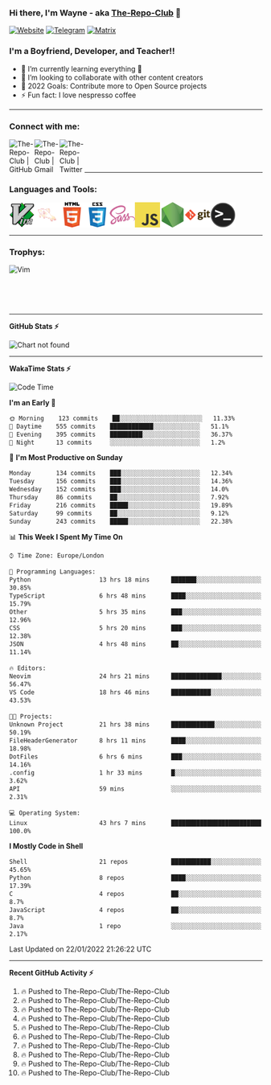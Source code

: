 ### Hi there, I'm Wayne - aka [The-Repo-Club][website] 👋

[![Website](https://img.shields.io/badge/Find%20on-Github-orange.svg?colorA=44475a&colorB=bd93f9&logo=github&style=flat-square)][website]
[![Telegram](https://img.shields.io/badge/Chat%20on-Telegram-orange.svg?colorA=44475a&colorB=bd93f9&logo=telegram&style=flat-square)][telegram]
[![Matrix](https://img.shields.io/badge/Chat%20on-Matrix-orange.svg?colorA=44475a&colorB=bd93f9&logo=matrix&style=flat-square)][matrix]

### I'm a Boyfriend, Developer, and Teacher!!

- 🌱 I’m currently learning everything 🤣
- 👯 I’m looking to collaborate with other content creators
- 🥅 2022 Goals: Contribute more to Open Source projects
- ⚡ Fun fact: I love nespresso coffee

---
### Connect with me:

[<img align="left" alt="The-Repo-Club | GitHub" width="50px" src="https://img.icons8.com/nolan/64/github.png" />][website]
[<img align="left" alt="The-Repo-Club | Gmail" width="50px" src="https://img.icons8.com/nolan/64/gmail.png" />][email]
[<img align="left" alt="The-Repo-Club | Twitter" width="50px" src="https://img.icons8.com/nolan/64/telegram-app.png" />][telegram]

[website]: https://github.com/The-Repo-Club/
[email]: mailto:wayne6324@gmail.com
[telegram]: https://t.me/TheRepoClub
[matrix]: https://matrix.to/#/@the-repo-club:kde.org

<br />
<br />
<br />

---
### Languages and Tools:

<img align="left" alt="Vim" width="50px" src="https://raw.githubusercontent.com/github/explore/80688e429a7d4ef2fca1e82350fe8e3517d3494d/topics/vim/vim.png" />
<img align="left" alt="Fish" width="50px" src="https://raw.githubusercontent.com/github/explore/80688e429a7d4ef2fca1e82350fe8e3517d3494d/topics/fish/fish.png" />
<img align="left" alt="HTML5" width="50px" src="https://raw.githubusercontent.com/github/explore/80688e429a7d4ef2fca1e82350fe8e3517d3494d/topics/html/html.png" />
<img align="left" alt="CSS3" width="50px" src="https://raw.githubusercontent.com/github/explore/80688e429a7d4ef2fca1e82350fe8e3517d3494d/topics/css/css.png" />
<img align="left" alt="Sass" width="50px" src="https://raw.githubusercontent.com/github/explore/80688e429a7d4ef2fca1e82350fe8e3517d3494d/topics/sass/sass.png" />
<img align="left" alt="JavaScript" width="50px" src="https://raw.githubusercontent.com/github/explore/80688e429a7d4ef2fca1e82350fe8e3517d3494d/topics/javascript/javascript.png" />
<img align="left" alt="Node.js" width="50px" src="https://raw.githubusercontent.com/github/explore/80688e429a7d4ef2fca1e82350fe8e3517d3494d/topics/nodejs/nodejs.png" />
<img align="left" alt="Git" width="50px" src="https://raw.githubusercontent.com/github/explore/80688e429a7d4ef2fca1e82350fe8e3517d3494d/topics/git/git.png" />
<img align="left" alt="Terminal" width="50px" src="https://raw.githubusercontent.com/github/explore/80688e429a7d4ef2fca1e82350fe8e3517d3494d/topics/terminal/terminal.png" />

<br />
<br />
<br />

---
### Trophys:

<img align="left" alt="Vim" width="1200px" src="https://github-profile-trophy.vercel.app/?username=The-Repo-Club&theme=dracula&margin-w=8&margin-h=8&column=8" />

---

<br />
<br />
<br />
<br />

---
**GitHub Stats ⚡**

![Chart not found](https://github-readme-stats.vercel.app/api?username=The-Repo-Club&theme=tokyonight&show_icons=true&count_private=true&hide_border=true&include_all_commits=true&custom_title=The-Repo-Club%27s+GitHub+Stats)


---
**WakaTime Stats ⚡**

<!--START_SECTION:waka-->
![Code Time](http://img.shields.io/badge/Code%20Time-422%20hrs%2056%20mins-blue)

**I'm an Early 🐤** 

```text
🌞 Morning    123 commits    ██░░░░░░░░░░░░░░░░░░░░░░░   11.33% 
🌆 Daytime    555 commits    ████████████░░░░░░░░░░░░░   51.1% 
🌃 Evening    395 commits    █████████░░░░░░░░░░░░░░░░   36.37% 
🌙 Night      13 commits     ░░░░░░░░░░░░░░░░░░░░░░░░░   1.2%

```
📅 **I'm Most Productive on Sunday** 

```text
Monday       134 commits    ███░░░░░░░░░░░░░░░░░░░░░░   12.34% 
Tuesday      156 commits    ███░░░░░░░░░░░░░░░░░░░░░░   14.36% 
Wednesday    152 commits    ███░░░░░░░░░░░░░░░░░░░░░░   14.0% 
Thursday     86 commits     ██░░░░░░░░░░░░░░░░░░░░░░░   7.92% 
Friday       216 commits    █████░░░░░░░░░░░░░░░░░░░░   19.89% 
Saturday     99 commits     ██░░░░░░░░░░░░░░░░░░░░░░░   9.12% 
Sunday       243 commits    █████░░░░░░░░░░░░░░░░░░░░   22.38%

```


📊 **This Week I Spent My Time On** 

```text
⌚︎ Time Zone: Europe/London

💬 Programming Languages: 
Python                   13 hrs 18 mins      ███████░░░░░░░░░░░░░░░░░░   30.85% 
TypeScript               6 hrs 48 mins       ████░░░░░░░░░░░░░░░░░░░░░   15.79% 
Other                    5 hrs 35 mins       ███░░░░░░░░░░░░░░░░░░░░░░   12.96% 
CSS                      5 hrs 20 mins       ███░░░░░░░░░░░░░░░░░░░░░░   12.38% 
JSON                     4 hrs 48 mins       ██░░░░░░░░░░░░░░░░░░░░░░░   11.14%

🔥 Editors: 
Neovim                   24 hrs 21 mins      ██████████████░░░░░░░░░░░   56.47% 
VS Code                  18 hrs 46 mins      ███████████░░░░░░░░░░░░░░   43.53%

🐱‍💻 Projects: 
Unknown Project          21 hrs 38 mins      ████████████░░░░░░░░░░░░░   50.19% 
FileHeaderGenerator      8 hrs 11 mins       ████░░░░░░░░░░░░░░░░░░░░░   18.98% 
DotFiles                 6 hrs 6 mins        ███░░░░░░░░░░░░░░░░░░░░░░   14.16% 
.config                  1 hr 33 mins        █░░░░░░░░░░░░░░░░░░░░░░░░   3.62% 
API                      59 mins             ░░░░░░░░░░░░░░░░░░░░░░░░░   2.31%

💻 Operating System: 
Linux                    43 hrs 7 mins       █████████████████████████   100.0%

```

**I Mostly Code in Shell** 

```text
Shell                    21 repos            ███████████░░░░░░░░░░░░░░   45.65% 
Python                   8 repos             ████░░░░░░░░░░░░░░░░░░░░░   17.39% 
C                        4 repos             ██░░░░░░░░░░░░░░░░░░░░░░░   8.7% 
JavaScript               4 repos             ██░░░░░░░░░░░░░░░░░░░░░░░   8.7% 
Java                     1 repo              ░░░░░░░░░░░░░░░░░░░░░░░░░   2.17%

```



 Last Updated on 22/01/2022 21:26:22 UTC
<!--END_SECTION:waka-->

---

**Recent GitHub Activity :zap:**

<!--START_SECTION:activity-->
1. 🔥 Pushed to The-Repo-Club/The-Repo-Club
2. 🔥 Pushed to The-Repo-Club/The-Repo-Club
3. 🔥 Pushed to The-Repo-Club/The-Repo-Club
4. 🔥 Pushed to The-Repo-Club/The-Repo-Club
5. 🔥 Pushed to The-Repo-Club/The-Repo-Club
6. 🔥 Pushed to The-Repo-Club/The-Repo-Club
7. 🔥 Pushed to The-Repo-Club/The-Repo-Club
8. 🔥 Pushed to The-Repo-Club/The-Repo-Club
9. 🔥 Pushed to The-Repo-Club/The-Repo-Club
10. 🔥 Pushed to The-Repo-Club/The-Repo-Club
<!--END_SECTION:activity-->